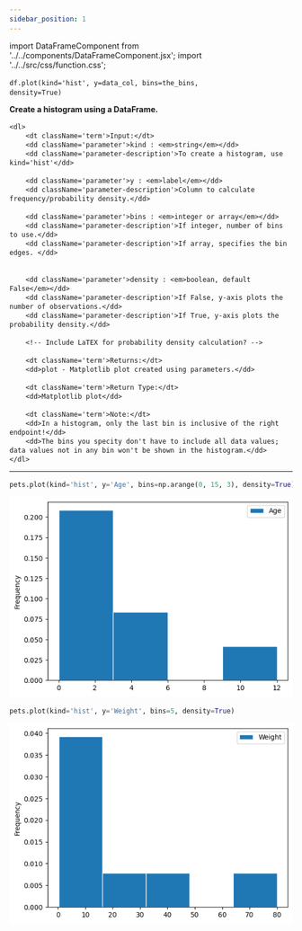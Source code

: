 ```yaml
---
sidebar_position: 1
---
```


import DataFrameComponent from '../../components/DataFrameComponent.jsx';
import '../../src/css/function.css';

<code>df.plot(kind='hist', y=data_col, bins=the_bins, density=True)</code>

<div className='base'>
    <p><strong>Create a histogram using a DataFrame.</strong></p>

    <dl>
        <dt className='term'>Input:</dt>
        <dd className='parameter'>kind : <em>string</em></dd>
        <dd className='parameter-description'>To create a histogram, use kind='hist'</dd>

        <dd className='parameter'>y : <em>label</em></dd>
        <dd className='parameter-description'>Column to calculate frequency/probability density.</dd>

        <dd className='parameter'>bins : <em>integer or array</em></dd>
        <dd className='parameter-description'>If integer, number of bins to use.</dd>
        <dd className='parameter-description'>If array, specifies the bin edges. </dd>


        <dd className='parameter'>density : <em>boolean, default False</em></dd>
        <dd className='parameter-description'>If False, y-axis plots the number of observations.</dd>
        <dd className='parameter-description'>If True, y-axis plots the probability density.</dd>

        <!-- Include LaTEX for probability density calculation? -->

        <dt className='term'>Returns:</dt>
        <dd>plot - Matplotlib plot created using parameters.</dd>

        <dt className='term'>Return Type:</dt>
        <dd>Matplotlib plot</dd>
        
        <dt className='term'>Note:</dt>
        <dd>In a histogram, only the last bin is inclusive of the right endpoint!</dd>
        <dd>The bins you specity don't have to include all data values; data values not in any bin won't be shown in the histogram.</dd>
    </dl>
</div>

---

```python
pets.plot(kind='hist', y='Age', bins=np.arange(0, 15, 3), density=True)
```

![Histogram example 1](/img/histogram/histex1.png)

```python
pets.plot(kind='hist', y='Weight', bins=5, density=True)
```

![Histogram example 2](/img/histogram/histex2.png)